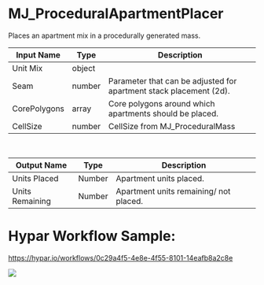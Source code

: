 

# MJ_ProceduralApartmentPlacer

Places an apartment mix in a procedurally generated mass.

|Input Name|Type|Description|
|---|---|---|
|Unit Mix|object||
|Seam|number|Parameter that can be adjusted for apartment stack placement (2d).|
|CorePolygons|array|Core polygons around which apartments should be placed.|
|CellSize|number|CellSize from MJ_ProceduralMass |


<br>

|Output Name|Type|Description|
|---|---|---|
|Units Placed|Number|Apartment units placed.|
|Units Remaining|Number|Apartment units remaining/ not placed.|

# Hypar Workflow Sample: 
https://hypar.io/workflows/0c29a4f5-4e8e-4f55-8101-14eafb8a2c8e

<img src="https://raw.githubusercontent.com/M-JULIANI/MJ_ProceduralAparmentPlacer/master/Images/hypar-procedural units.png?raw=true" />


